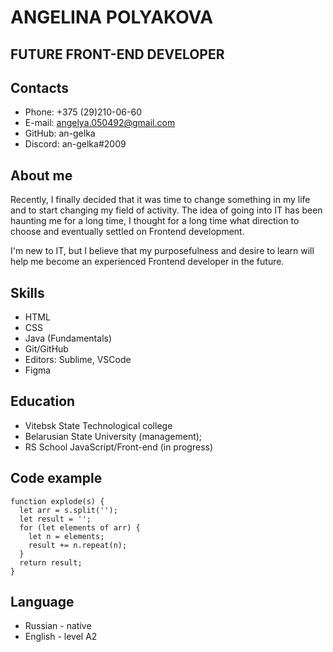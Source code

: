 # ANGELINA POLYAKOVA 
## FUTURE FRONT-END DEVELOPER
## Contacts
* Phone: +375 (29)210-06-60
* E-mail: angelya.050492@gmail.com
* GitHub: an-gelka
* Discord: an-gelka#2009
## About me
Recently, I finally decided that it was time to change something in my life and to start changing my field of activity. The idea of going into IT has been haunting me for a long time, I thought for a long time what direction to choose and eventually settled on Frontend development.

I'm new to IT, but I believe that my purposefulness and desire to learn will help me become an experienced Frontend developer in the future.
## Skills
+ HTML
+ CSS 
+ Java (Fundamentals)
+ Git/GitHub
+ Editors: Sublime, VSCode
+ Figma
## Education
- Vitebsk State Technological college
- Belarusian State University (management);
- RS School JavaScript/Front-end (in progress)
## Code example
```
function explode(s) {
  let arr = s.split('');
  let result = '';
  for (let elements of arr) {
    let n = elements;
    result += n.repeat(n);
  }  
  return result;
}
```
## Language
+ Russian - native
+ English - level A2